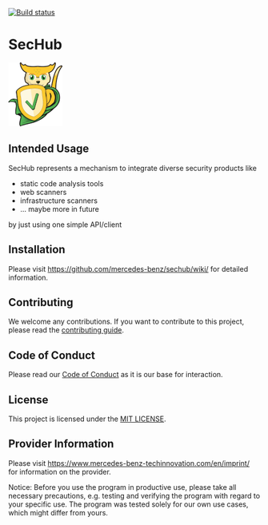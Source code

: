 <!-- SPDX-License-Identifier: MIT -->
[![Build status](https://github.com/mercedes-benz/sechub/workflows/Java%20&%20Go%20CI/badge.svg)](https://github.com/mercedes-benz/sechub/actions?workflow=Java+%26+Go+CI)

# SecHub
![SecHub Logo](https://github.com/mercedes-benz/sechub/blob/master/sechub-doc/src/docs/asciidoc/images/sechub-logo.png)

## Intended Usage

SecHub represents a mechanism to integrate diverse security products like
- static code analysis tools
- web scanners
- infrastructure scanners
- ... maybe more in future

by just using one simple API/client

## Installation

Please visit <https://github.com/mercedes-benz/sechub/wiki/> for detailed information.

## Contributing

We welcome any contributions.
If you want to contribute to this project, please read the [contributing guide](CONTRIBUTING.md).

## Code of Conduct

Please read our [Code of Conduct](https://github.com/mercedes-benz/foss/blob/master/CODE_OF_CONDUCT.md) as it is our base for interaction.

## License

This project is licensed under the [MIT LICENSE](LICENSE).

## Provider Information

Please visit <https://www.mercedes-benz-techinnovation.com/en/imprint/> for information on the provider.

Notice: Before you use the program in productive use, please take all necessary precautions,
e.g. testing and verifying the program with regard to your specific use.
The program was tested solely for our own use cases, which might differ from yours.
